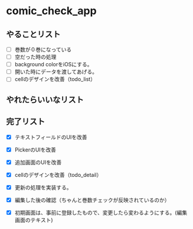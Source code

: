# comic_check_app

## やることリスト

- [ ] 巻数が０巻になっている
- [ ] 空だった時の処理
- [ ] background colorをiOSにする。
- [ ] 開いた時にデータを渡してあげる。
- [ ] cellのデザインを改善（todo_list）

## やれたらいいなリスト


## 完了リスト
- [x] テキストフィールドのUIを改善
- [x] PickerのUIを改善
- [x] 追加画面のUIを改善
- [x] cellのデザインを改善（todo_detail）
- [x] 更新の処理を実装する。  
- [x] 編集した後の確認（ちゃんと巻数チェックが反映されているのか）
- [x] 初期画面は、事前に登録したもので、変更したら変わるようにする。(編集画面のテキスト)  

 